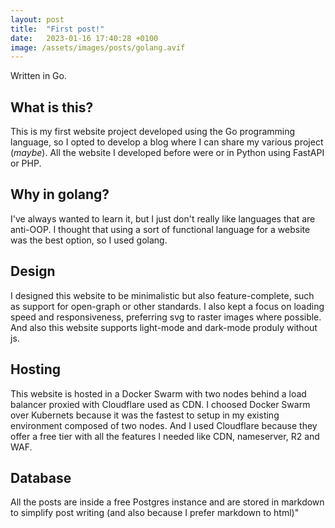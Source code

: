 ```yaml
---
layout: post
title:  "First post!"
date:   2023-01-16 17:40:28 +0100
image: /assets/images/posts/golang.avif
---
```


Written in Go.

## What is this?
This is my first website project developed using the Go programming language, so I opted to develop a blog where I can share my various project (*maybe*).
All the website I developed before were or in Python using FastAPI or PHP.

## Why in golang?
I've always wanted to learn it, but I just don't really like languages that are anti-OOP.
I thought that using a sort of functional language for a website was the best option, so I used golang.

## Design
I designed this website to be minimalistic but also feature-complete, such as support for open-graph or other standards.
I also kept a focus on loading speed and responsiveness, preferring svg to raster images where possible.
And also this website supports light-mode and dark-mode produly without js.

## Hosting
This website is hosted in a Docker Swarm with two nodes behind a load balancer proxied with Cloudflare used as CDN.
I choosed Docker Swarm over Kubernets because it was the fastest to setup in my existing environment composed of two nodes.
And I used Cloudflare because they offer a free tier with all the features I needed like CDN, nameserver, R2 and WAF.

## Database
All the posts are inside a free Postgres instance and are stored in markdown to simplify post writing (and also because I prefer markdown to html)"
